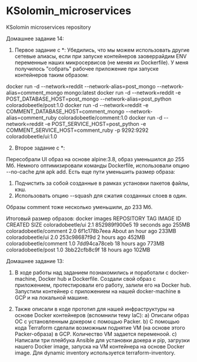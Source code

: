 # KSolomin_microservices
KSolomin microservices repository

Домашнее задание 14:

1. Первое задание с *:
Убедились, что мы можем использовать другие сетевые алиасы, если при запуске контейнеров заоверрайдим ENV переменные наших микросервисов (не меняя их Dockerfile). У меня получилось "собрать" рабочее приложение при запуске контейнеров таким образом:

docker run -d --network=reddit --network-alias=post_mongo --network-alias=comment_mongo mongo:latest
docker run -d --network=reddit -e POST_DATABASE_HOST=post_mongo --network-alias=post_python coloradobeetle/post:1.0
docker run -d --network=reddit -e COMMENT_DATABASE_HOST=comment_mongo --network-alias=comment_ruby coloradobeetle/comment:1.0
docker run -d --network=reddit -e POST_SERVICE_HOST=post_python -e COMMENT_SERVICE_HOST=comment_ruby -p 9292:9292 coloradobeetle/ui:1.0

2. Второе задание с *:

Пересобрали UI образ на основе alpine:3.8, образ уменьшился до 255 Мб. Немного оптимизировали команды Dockerfile, использовали опцию --no-cache для apk add. Есть еще пути уменьшить размер образа:
1) Подчистить за собой созданные в рамках установки пакетов файлы, кэш.
2) Использовать опцию --squash для сжатия созданных слоев в один.

Образы comment тоже несколько уменьшили, до 233 Мб.

Итоговый размер образов:
docker images
REPOSITORY                   TAG                 IMAGE ID            CREATED             SIZE
coloradobeetle/ui            2.1                 852989f900e5        19 seconds ago      255MB
coloradobeetle/comment       2.0                 6f1c178b7eea        About an hour ago   233MB
coloradobeetle/ui            2.0                 253c98687f9d        2 hours ago         452MB
coloradobeetle/comment       1.0                 7dd94ca78ceb        18 hours ago        773MB
coloradobeetle/post          1.0                 3bb22cfb8c9f        18 hours ago        102MB

Домашнее задание 13:

1. В ходе работы над заданием познакомились и поработали с docker-machine, Docker hub и Dockerfile. Создали свой образ с приложением, протестировали его работу, залили его на Docker hub. Запустили контейнер с приложением на нашей docker-machine в GCP и на локальной машине.

2. Также описали в коде прототип для нашей инфраструктуры на основе Docker контейнеров (вспомнили тему IaC):
a) Описали образ ОС с установленным докером с помощью Packer.
b) С помощью кода Terraform сделали возможным поднятие VM (на основе этого Packer-образа) в GCP. Количество VM задается переменоой.
c) Написали три плейбука Ansible для установки докера и pip, загрузки нашего Docker image, запуска на VM контейнера на основе Docker image. Для dynamic inventory используется terraform-inventory.
